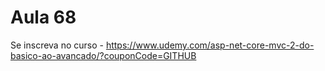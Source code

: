 # Aula 68

Se inscreva no curso - https://www.udemy.com/asp-net-core-mvc-2-do-basico-ao-avancado/?couponCode=GITHUB
